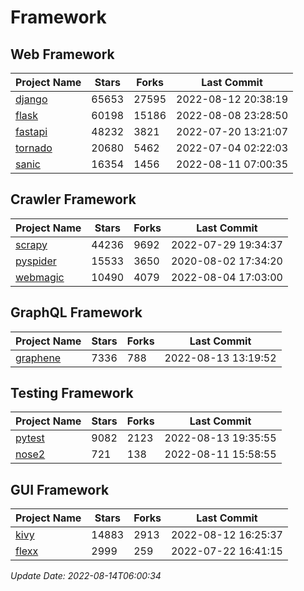 # Framework

## Web Framework
| Project Name | Stars | Forks | Last Commit |
| ------------ | ----- | ----- | ----------- |
| [django](https://github.com/django/django) | 65653 | 27595 | 2022-08-12 20:38:19 |
| [flask](https://github.com/pallets/flask) | 60198 | 15186 | 2022-08-08 23:28:50 |
| [fastapi](https://github.com/tiangolo/fastapi) | 48232 | 3821 | 2022-07-20 13:21:07 |
| [tornado](https://github.com/tornadoweb/tornado) | 20680 | 5462 | 2022-07-04 02:22:03 |
| [sanic](https://github.com/sanic-org/sanic) | 16354 | 1456 | 2022-08-11 07:00:35 |

## Crawler Framework
| Project Name | Stars | Forks | Last Commit |
| ------------ | ----- | ----- | ----------- |
| [scrapy](https://github.com/scrapy/scrapy) | 44236 | 9692 | 2022-07-29 19:34:37 |
| [pyspider](https://github.com/binux/pyspider) | 15533 | 3650 | 2020-08-02 17:34:20 |
| [webmagic](https://github.com/code4craft/webmagic) | 10490 | 4079 | 2022-08-04 17:03:00 |

## GraphQL Framework
| Project Name | Stars | Forks | Last Commit |
| ------------ | ----- | ----- | ----------- |
| [graphene](https://github.com/graphql-python/graphene) | 7336 | 788 | 2022-08-13 13:19:52 |

## Testing Framework
| Project Name | Stars | Forks | Last Commit |
| ------------ | ----- | ----- | ----------- |
| [pytest](https://github.com/pytest-dev/pytest) | 9082 | 2123 | 2022-08-13 19:35:55 |
| [nose2](https://github.com/nose-devs/nose2) | 721 | 138 | 2022-08-11 15:58:55 |

## GUI Framework
| Project Name | Stars | Forks | Last Commit |
| ------------ | ----- | ----- | ----------- |
| [kivy](https://github.com/kivy/kivy) | 14883 | 2913 | 2022-08-12 16:25:37 |
| [flexx](https://github.com/flexxui/flexx) | 2999 | 259 | 2022-07-22 16:41:15 |

*Update Date: 2022-08-14T06:00:34*